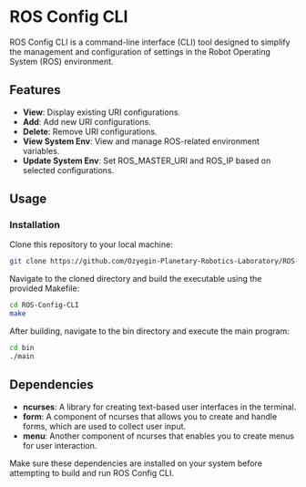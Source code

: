 # ROS Config CLI

ROS Config CLI is a command-line interface (CLI) tool designed to simplify the management and configuration of settings in the Robot Operating System (ROS) environment.

## Features

- **View**: Display existing URI configurations.
- **Add**: Add new URI configurations.
- **Delete**: Remove URI configurations.
- **View System Env**: View and manage ROS-related environment variables.
- **Update System Env**: Set ROS_MASTER_URI and ROS_IP based on selected configurations.

## Usage

### Installation

Clone this repository to your local machine:

```bash
git clone https://github.com/Ozyegin-Planetary-Robotics-Laboratory/ROS-Config-CLI.git
```

Navigate to the cloned directory and build the executable using the provided Makefile:

```bash
cd ROS-Config-CLI
make
```

After building, navigate to the bin directory and execute the main program:
```bash
cd bin
./main
```


## Dependencies

- **ncurses**: A library for creating text-based user interfaces in the terminal.
- **form**: A component of ncurses that allows you to create and handle forms, which are used to collect user input.
- **menu**: Another component of ncurses that enables you to create menus for user interaction.

Make sure these dependencies are installed on your system before attempting to build and run ROS Config CLI.
